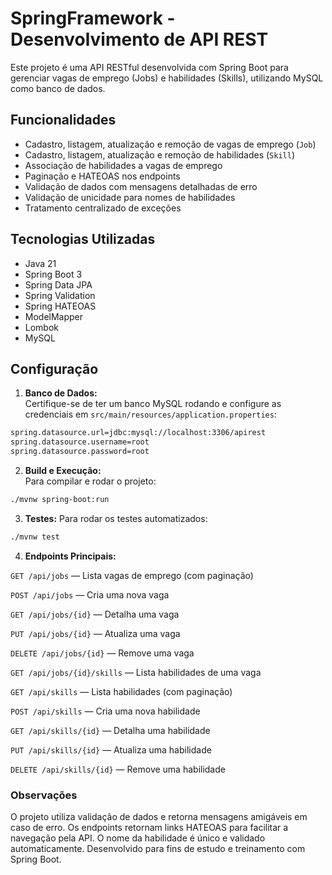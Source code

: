 # SpringFramework - Desenvolvimento de API REST

Este projeto é uma API RESTful desenvolvida com Spring Boot para gerenciar vagas de emprego (Jobs) e habilidades (Skills), utilizando MySQL como banco de dados.

## Funcionalidades

- Cadastro, listagem, atualização e remoção de vagas de emprego (`Job`)
- Cadastro, listagem, atualização e remoção de habilidades (`Skill`)
- Associação de habilidades a vagas de emprego
- Paginação e HATEOAS nos endpoints
- Validação de dados com mensagens detalhadas de erro
- Validação de unicidade para nomes de habilidades
- Tratamento centralizado de exceções

## Tecnologias Utilizadas

- Java 21
- Spring Boot 3
- Spring Data JPA
- Spring Validation
- Spring HATEOAS
- ModelMapper
- Lombok
- MySQL

## Configuração

1. **Banco de Dados:**  
   Certifique-se de ter um banco MySQL rodando e configure as credenciais em `src/main/resources/application.properties`:

 ```sh
 spring.datasource.url=jdbc:mysql://localhost:3306/apirest 
 spring.datasource.username=root 
 spring.datasource.password=root
 ```

2. **Build e Execução:**  
Para compilar e rodar o projeto:

```sh
./mvnw spring-boot:run
```

3. **Testes:**
Para rodar os testes automatizados:

```sh
./mvnw test
```

4. **Endpoints Principais:**

`GET /api/jobs` — Lista vagas de emprego (com paginação)

`POST /api/jobs` — Cria uma nova vaga

`GET /api/jobs/{id}` — Detalha uma vaga

`PUT /api/jobs/{id}` — Atualiza uma vaga

`DELETE /api/jobs/{id}` — Remove uma vaga

`GET /api/jobs/{id}/skills` — Lista habilidades de uma vaga

`GET /api/skills` — Lista habilidades (com paginação)

`POST /api/skills` — Cria uma nova habilidade

`GET /api/skills/{id}` — Detalha uma habilidade

`PUT /api/skills/{id}` — Atualiza uma habilidade

`DELETE /api/skills/{id}` — Remove uma habilidade

### **Observações**

O projeto utiliza validação de dados e retorna mensagens amigáveis em caso de erro.
Os endpoints retornam links HATEOAS para facilitar a navegação pela API.
O nome da habilidade é único e validado automaticamente.
Desenvolvido para fins de estudo e treinamento com Spring Boot.
